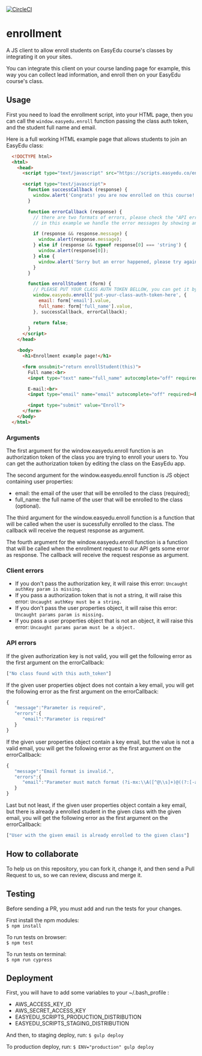 [![CircleCI](https://circleci.com/gh/EasyEdu/enrollment.js/tree/master.svg?style=svg)](https://circleci.com/gh/EasyEdu/enrollment/tree/master)

# enrollment
A JS client to allow enroll students on EasyEdu course's classes by integrating it on your sites.  
  
You can integrate this client on your course landing page for example, this way you can collect lead information, and enroll then on your EasyEdu course's class.

## Usage

First you need to load the enrollment script, into your HTML page, then you can call the `window.easyedu.enroll` function passing the class auth token, and the student full name and email.

Here is a full working HTML example page that allows students to join an EasyEdu class:

```html
  <!DOCTYPE html>
  <html>
    <head>
      <script type="text/javascript" src="https://scripts.easyedu.co/enrollment.js"></script>

      <script type="text/javascript">
        function successCallback (response) {
          window.alert('Congrats! you are now enrolled on this course! Please check the access information, on your email.');
        }

        function errorCallback (response) {
          // there are two formats of errors, please check the "API errors" section bellow in this readme file to know more:
          // in this example we handle the error messages by showing an alert to the user, but feel free to customize it to your needs, like showing a more gracefully html error element, etc:

          if (response && response.message) {
            window.alert(response.message);
          } else if (response && typeof response[0] === 'string') {
            window.alert(response[0]);
          } else {
            window.alert('Sorry but an error happened, please try again!');
          }
        }

        function enrollStudent (form) {
          // PLEASE PUT YOUR CLASS AUTH TOKEN BELLOW, you can get it by editing the class, on the EasyEdu app.
          window.easyedu.enroll('put-your-class-auth-token-here', {
            email: form['email'].value,
            full_name: form['full_name'].value,
          }, successCallback, errorCallback);

          return false;
        }
      </script>
    </head>

    <body>
      <h1>Enrollment example page!</h1>

      <form onsubmit="return enrollStudent(this)">
        Full name:<br>
        <input type="text" name="full_name" autocomplete="off" required><br><br>

        E-mail:<br>
        <input type="email" name="email" autocomplete="off" required><br><br>

        <input type="submit" value="Enroll">
      </form>
    </body>
  </html>
  ```
  

### Arguments
The first argument for the window.easyedu.enroll function is an authorization token of the class you are trying to enroll your users to. You can get the authorization token by editing the class on the EasyEdu app.  

The second argument for the window.easyedu.enroll function is JS object containing user properties:  
* email: the email of the user that will be enrolled to the class (required);  
* full_name: the full name of the user that will be enrolled to the class (optional).

The third argument for the window.easyedu.enroll function is a function that will be called when the user is sucessfully enrolled to the class. The callback will receive the request response as argument.  

The fourth argument for the window.easyedu.enroll function is a function that will be called when the enrollment request to our API gets some error as response. The callback will receive the request response as argument.  

### Client errors
 * If you don't pass the authorization key, it will raise this error: `Uncaught authKey param is missing.`  
 * If you pass a authorization token that is not a string, it will raise this error: `Uncaught authKey must be a string.`  
 * If you don't pass the user properties object, it will raise this error: `Uncaught params param is missing.`  
 * If you pass a user properties object that is not an object, it will raise this error: `Uncaught params param must be a object.`


### API errors
If the given authorization key is not valid, you will get the following error as the first argument on the errorCallback:
```js
["No class found with this auth_token"]
```

If the given user properties object does not contain a key email, you will get the following error as the first argument on the errorCallback:
```js
{ 
   "message":"Parameter is required",
   "errors":{ 
      "email":"Parameter is required"
   }
}
```

If the given user properties object contain a key email, but the value is not a valid email, you will get the following error as the first argument on the errorCallback:
```js
{ 
   "message":"Email format is invalid.",
   "errors":{ 
      "email":"Parameter must match format (?i-mx:\\A([^@\\s]+)@((?:[-a-z0-9]+\\.)+[a-z]{2,})\\z)"
   }
}
```

Last but not least, if the given user properties object contain a key email, but there is already a enrolled student in the given class with the given email, you will get the following error as the first argument on the errorCallback:

```js
["User with the given email is already enrolled to the given class"]
```

## How to collaborate

To help us on this repository, you can fork it, change it, and then send a Pull Request to us, so we can review, discuss and merge it.

## Testing

Before sending a PR, you must add and run the tests for your changes.  

First install the npm modules:  
  `$ npm install`  

To run tests on browser:  
  `$ npm test`  

To run tests on terminal:  
  `$ npm run cypress`  

## Deployment
First, you will have to add some variables to your ~/.bash_profile :  
 * AWS_ACCESS_KEY_ID  
 * AWS_SECRET_ACCESS_KEY  
 * EASYEDU_SCRIPTS_PRODUCTION_DISTRIBUTION  
 * EASYEDU_SCRIPTS_STAGING_DISTRIBUTION  

And then, to staging deploy, run:
  `$ gulp deploy`

To production deploy, run:
  `$ ENV="production" gulp deploy`
